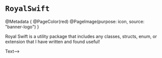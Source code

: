 # ``RoyalSwift``

@Metadata {
    @PageColor(red)
    @PageImage(purpose: icon, source: "banner-logo")
}

Royal Swift is a utility package that includes any classes, structs, enum, or extension that I have written and found useful!

<!--## Overview-->
<!---->
<!--<!--@START_MENU_TOKEN@-->Text<!--@END_MENU_TOKEN@-->-->
<!---->
<!--## Topics-->
<!---->
<!--### Essentials-->

